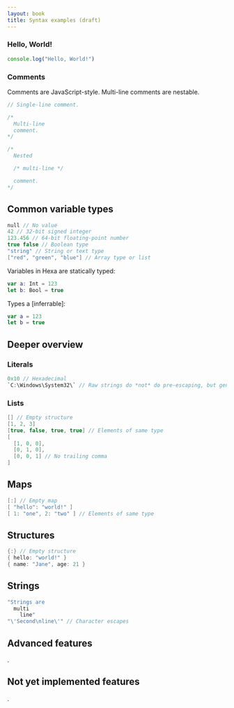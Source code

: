 ```yaml
---
layout: book
title: Syntax examples (draft)
---
```


### Hello, World!

```js
console.log("Hello, World!")
```

### Comments

Comments are JavaScript-style. Multi-line comments are nestable.

```swift
// Single-line comment.

/*
  Multi-line
  comment.
*/

/*
  Nested

  /* multi-line */

  comment.
*/
```

Common variable types
---

```swift
null // No value
42 // 32-bit signed integer
123.456 // 64-bit floating-point number
true false // Boolean type
"string" // String or text type
["red", "green", "blue"] // Array type or list

```

Variables in Hexa are statically typed:

```swift
var a: Int = 123
let b: Bool = true
```

Types a [inferrable]:

```swift
var a = 123
let b = true
```

## Deeper overview

### Literals

```swift
0x10 // Hexadecimal
`C:\Windows\System32\` // Raw strings do *not* do pre-escaping, but generate to JavaScript with escapes
```

### Lists

```swift
[] // Empty structure
[1, 2, 3]
[true, false, true, true] // Elements of same type
[
  [1, 0, 0],
  [0, 1, 0],
  [0, 0, 1] // No trailing comma
]
```

Maps
---

```swift
[:] // Empty map
[ "hello": "world!" ]
[ 1: "one", 2: "two" ] // Elements of same type
```

Structures
---

```swift
{:} // Empty structure
{ hello: "world!" }
{ name: "Jane", age: 21 }
```

Strings
---

```swift
"Strings are
  multi
    line"
"\'Second\nline\'" // Character escapes
```

## Advanced features

.

## Not yet implemented features

.
